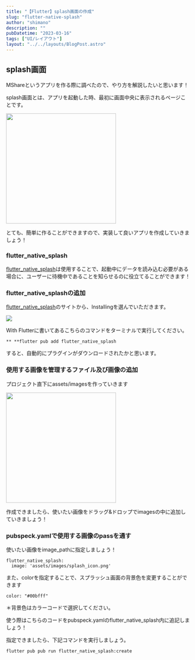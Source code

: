 ```yaml
---
title: "【Flutter】splash画面の作成"
slug: "flutter-native-splash"
author: "shimano"
description: ""
pubDatetime: "2023-03-16"
tags: ["UI/レイアウト"]
layout: "../../layouts/BlogPost.astro"
---
```


## splash画面

MShareというアプリを作る際に調べたので、やり方を解説したいと思います！

splash画面とは、アプリを起動した時、最初に画面中央に表示されるページことです。

<img src="/images/wp-content/uploads/2023/03/IMG_4915-473x1024.webp" alt="" width="300">

とても、簡単に作ることができますので、実装して良いアプリを作成していきましょう！

### flutter_native_splash

[flutter_native_splash](https://pub.dev/packages/flutter_native_splash)は使用することで、起動中にデータを読み込む必要がある場合に、ユーザーに待機中であることを知らせるのに役立てることができます！

### flutter_native_splashの追加

[flutter_native_splash](https://pub.dev/packages/flutter_native_splash)のサイトから、Installingを選んでいただきます。

![](/images/wp-content/uploads/2023/03/スクリーンショット-2023-03-17-1.01.20-1024x598.webp)

With Flutterに書いてあるこちらのコマンドをターミナルで実行してください。

```
** **flutter pub add flutter_native_splash
```

すると、自動的にプラグインがダウンロードされたかと思います。

### 使用する画像を管理するファイル及び画像の追加

プロジェクト直下にassets/imagesを作っていきます

<img src="/images/wp-content/uploads/2023/03/スクリーンショット-2023-03-15-17.30.04.webp" alt="" width="300">

作成できましたら、使いたい画像をドラッグ&ドロップでimagesの中に追加していきましょう！

### pubspeck.yamlで使用する画像のpassを通す

使いたい画像をimage_pathに指定しましょう！

```
flutter_native_splash:
  image: 'assets/images/splash_icon.png'
```

また、colorを指定することで、スプラッシュ画面の背景色を変更することができます

```
color: "#00bfff"
```

＊背景色はカラーコードで選択してください。

使う際はこちらのコードをpubspeck.yamlのflutter_native_splash内に追記しましょう！

指定できましたら、下記コマンドを実行しましょう。

```
flutter pub pub run flutter_native_splash:create
```

